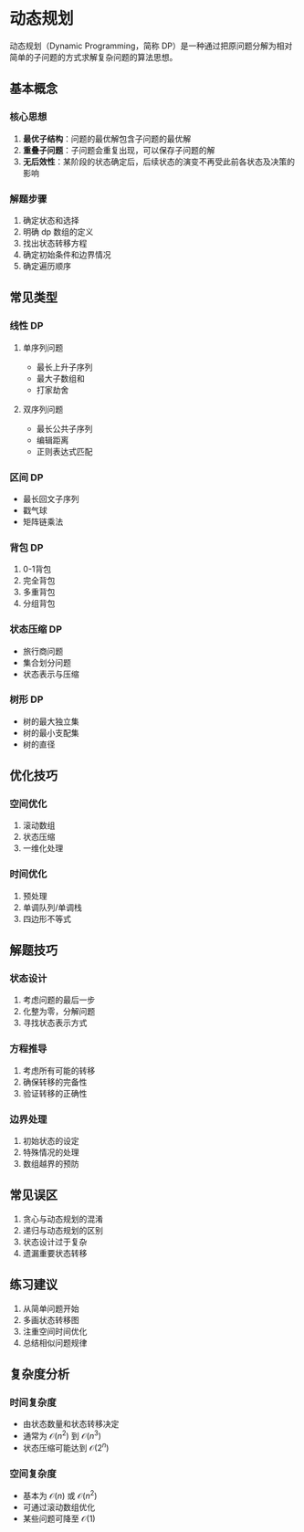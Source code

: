 # 动态规划

动态规划（Dynamic Programming，简称 DP）是一种通过把原问题分解为相对简单的子问题的方式求解复杂问题的算法思想。

## 基本概念

### 核心思想
1. **最优子结构**：问题的最优解包含子问题的最优解
2. **重叠子问题**：子问题会重复出现，可以保存子问题的解
3. **无后效性**：某阶段的状态确定后，后续状态的演变不再受此前各状态及决策的影响

### 解题步骤
1. 确定状态和选择
2. 明确 dp 数组的定义
3. 找出状态转移方程
4. 确定初始条件和边界情况
5. 确定遍历顺序

## 常见类型

### 线性 DP
1. 单序列问题
   - 最长上升子序列
   - 最大子数组和
   - 打家劫舍

2. 双序列问题
   - 最长公共子序列
   - 编辑距离
   - 正则表达式匹配

### 区间 DP
- 最长回文子序列
- 戳气球
- 矩阵链乘法

### 背包 DP
1. 0-1背包
2. 完全背包
3. 多重背包
4. 分组背包

### 状态压缩 DP
- 旅行商问题
- 集合划分问题
- 状态表示与压缩

### 树形 DP
- 树的最大独立集
- 树的最小支配集
- 树的直径

## 优化技巧

### 空间优化
1. 滚动数组
2. 状态压缩
3. 一维化处理

### 时间优化
1. 预处理
2. 单调队列/单调栈
3. 四边形不等式

## 解题技巧

### 状态设计
1. 考虑问题的最后一步
2. 化整为零，分解问题
3. 寻找状态表示方式

### 方程推导
1. 考虑所有可能的转移
2. 确保转移的完备性
3. 验证转移的正确性

### 边界处理
1. 初始状态的设定
2. 特殊情况的处理
3. 数组越界的预防

## 常见误区

1. 贪心与动态规划的混淆
2. 递归与动态规划的区别
3. 状态设计过于复杂
4. 遗漏重要状态转移

## 练习建议

1. 从简单问题开始
2. 多画状态转移图
3. 注重空间时间优化
4. 总结相似问题规律

## 复杂度分析

### 时间复杂度
- 由状态数量和状态转移决定
- 通常为 $\mathcal{O}(n^2)$ 到 $\mathcal{O}(n^3)$
- 状态压缩可能达到 $\mathcal{O}(2^n)$

### 空间复杂度
- 基本为 $\mathcal{O}(n)$ 或 $\mathcal{O}(n^2)$
- 可通过滚动数组优化
- 某些问题可降至 $\mathcal{O}(1)$